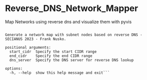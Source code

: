 # Reverse_DNS_Network_Mapper
Map Networks using reverse dns and visualize them with pyvis

```usage: reverse_dns_network_mapper.py [-h] start_cidr end_cidr dns_server

Generate a network map with subnet nodes based on reverse DNS - SECIANUS 2023 - Frank Nusko.

positional arguments:
  start_cidr  Specify the start CIDR range
  end_cidr    Specify the end CIDR range
  dns_server  Specify the DNS server for reverse DNS lookup

options:
  -h, --help  show this help message and exit```
